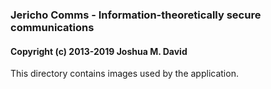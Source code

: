 ### Jericho Comms - Information-theoretically secure communications
#### Copyright (c) 2013-2019  Joshua M. David


This directory contains images used by the application.
